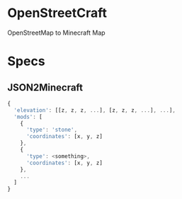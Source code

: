 OpenStreetCraft
===============

OpenStreetMap to Minecraft Map

# Specs

## JSON2Minecraft

```javascript
{
  'elevation': [[z, z, z, ...], [z, z, z, ...], ...],
  'mods': [
    {
      'type': 'stone',
      'coordinates': [x, y, z]
    },
    {
      'type': <something>,
      'coordinates': [x, y, z]
    },
    ...
  ]
}

```
